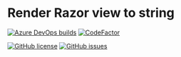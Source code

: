 # Render Razor view to string

[![Azure DevOps builds](https://img.shields.io/azure-devops/build/danushkap/razorview-to-string/3?logo=azure-pipelines)](https://dev.azure.com/danushkap/razorview-to-string/_build/latest?definitionId=3) [![CodeFactor](https://img.shields.io/codefactor/grade/github/danushkap/razorview-to-string?style=flat&logo=codefactor&logoColor=whitesmoke)](https://www.codefactor.io/repository/github/danushkap/razorview-to-string)

[![GitHub license](https://img.shields.io/github/license/danushkap/razorview-to-string?style=flat&logo=github)](https://github.com/danushkap/razorview-to-string/blob/master/LICENSE) [![GitHub issues](https://img.shields.io/github/issues/danushkap/razorview-to-string?style=flat&logo=github)](https://github.com/danushkap/razorview-to-string/issues)
